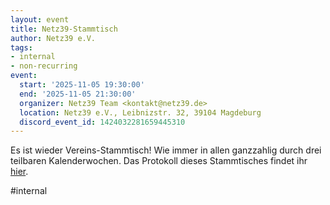 ```yaml
---
layout: event
title: Netz39-Stammtisch
author: Netz39 e.V.
tags:
- internal
- non-recurring
event:
  start: '2025-11-05 19:30:00'
  end: '2025-11-05 21:30:00'
  organizer: Netz39 Team <kontakt@netz39.de>
  location: Netz39 e.V., Leibnizstr. 32, 39104 Magdeburg
  discord_event_id: 1424032281659445310
---
```

Es ist wieder Vereins-Stammtisch! Wie immer in allen ganzzahlig durch drei teilbaren Kalenderwochen. Das Protokoll dieses Stammtisches findet ihr [hier](https://wiki.netz39.de/stammtisch:2025:2025-11-05).

#internal